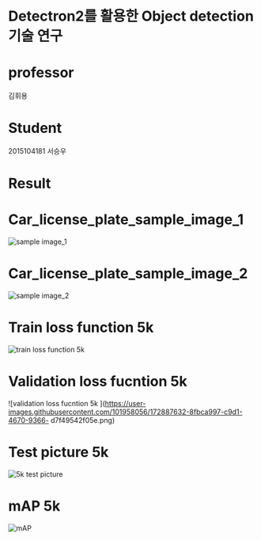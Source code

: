 # Detectron2를 활용한 Object detection 기술 연구

# professor
김휘용

# Student
2015104181 서승우


# Result 

# Car_license_plate_sample_image_1
![sample image_1](https://user-images.githubusercontent.com/101958056/172886846-42c09c77-eee7-4ecd-9a6d-d201e1559d3b.png)

# Car_license_plate_sample_image_2
![sample image_2](https://user-images.githubusercontent.com/101958056/172887558-14ffa91c-cf5a-40de-a7df-abffa9356089.png)

# Train loss function 5k
![train loss function 5k](https://user-images.githubusercontent.com/101958056/172887623-365aa1fa-dd77-4281-bc16-24e740a5a4e7.png)

# Validation loss fucntion 5k
![validation loss fucntion 5k ](https://user-images.githubusercontent.com/101958056/172887632-8fbca997-c9d1-4670-9366-
d7f49542f05e.png)

# Test picture 5k
![5k test picture](https://user-images.githubusercontent.com/101958056/172887636-078382bd-ea81-46a1-9e74-f35956f4bb77.png)

# mAP 5k
![mAP](https://user-images.githubusercontent.com/101958056/172887639-98c809d7-115d-4320-951d-3c9d45a893e4.png)

